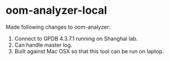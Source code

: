 # oom-analyzer-local

Made following changes to oom-analyzer:

1. Connect to GPDB 4.3.7.1 running on Shanghai lab.
2. Can handle master log.
3. Built against Mac OSX so that this tool can be run on laptop.
